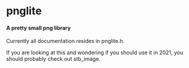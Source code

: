 pnglite
====
#### A pretty small png library

Currently all documentation resides in pnglite.h. 

If you are looking at this and wondering if you should use it in 2021, you should probably check out stb_image.
